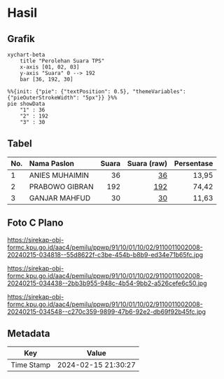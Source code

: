 # Hasil

## Grafik

```mermaid
xychart-beta
    title "Perolehan Suara TPS"
    x-axis [01, 02, 03]
    y-axis "Suara" 0 --> 192
    bar [36, 192, 30]
```

```mermaid
%%{init: {"pie": {"textPosition": 0.5}, "themeVariables": {"pieOuterStrokeWidth": "5px"}} }%%
pie showData
    "1" : 36
    "2" : 192
    "3" : 30
```

## Tabel

| No. | Nama Paslon    | Suara | Suara (raw) | Persentase |
|:--- |:-------------- | -----:| -----------:| ----------:|
| 1   | ANIES MUHAIMIN | 36    | [36][p-1]   | 13,95      |
| 2   | PRABOWO GIBRAN | 192   | [192][p-2]  | 74,42      |
| 3   | GANJAR MAHFUD  | 30    | [30][p-3]   | 11,63      |


[p-1]: https://github.com/gigit-pemilu/pemilu-2024-91-papua/blob/main/pilpres/hitung-suara/sub/91-papua/sub/10-sarmi/sub/01-sarmi/sub/1002-sarmi-kota/sub/008-tps/sub/paslon-1.txt
[p-2]: https://github.com/gigit-pemilu/pemilu-2024-91-papua/blob/main/pilpres/hitung-suara/sub/91-papua/sub/10-sarmi/sub/01-sarmi/sub/1002-sarmi-kota/sub/008-tps/sub/paslon-2.txt
[p-3]: https://github.com/gigit-pemilu/pemilu-2024-91-papua/blob/main/pilpres/hitung-suara/sub/91-papua/sub/10-sarmi/sub/01-sarmi/sub/1002-sarmi-kota/sub/008-tps/sub/paslon-3.txt

## Foto C Plano

https://sirekap-obj-formc.kpu.go.id/aac4/pemilu/ppwp/91/10/01/10/02/9110011002008-20240215-034818--55d8622f-c3be-454b-b8b9-ed34e71b65fc.jpg

https://sirekap-obj-formc.kpu.go.id/aac4/pemilu/ppwp/91/10/01/10/02/9110011002008-20240215-034438--2bb3b955-948c-4b54-9bb2-a526cefe6c50.jpg

https://sirekap-obj-formc.kpu.go.id/aac4/pemilu/ppwp/91/10/01/10/02/9110011002008-20240215-034548--c270c359-9899-47b6-92e2-db69f92b45fc.jpg


## Metadata

| Key        | Value               |
| ---------- | ------------------- |
| Time Stamp | 2024-02-15 21:30:27 |



